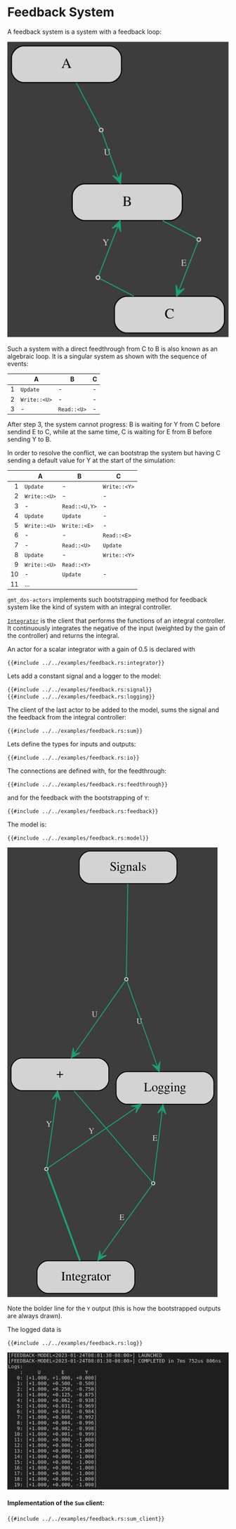 # Feedback System

A feedback system is a system with a feedback loop:

![Feedback system](feedback.dot.svg)

Such a system with a direct feedthrough from C to B is also known as an algebraic loop.
It is a singular system as shown with the sequence of events:

|| A | B | C |
|-:|---|---|---|
|1| `Update` | - | - |
|2| `Write::<U>` | - | - | 
|3| - | `Read::<U>` | - |

After step 3, the system cannot progress: B is waiting for  Y from C before sendind E to C, while at the same time, C is waiting for E from B before sending Y to B.

In order to resolve the conflict, we can bootstrap the system but having C sending a default value for Y at the start of the simulation:

|| A | B | C |
|-:|---|---|---|
|1| `Update` | - | `Write::<Y>` |
|2| `Write::<U>` | - | - | 
|3| - | `Read::<U,Y>` | - |
|4| `Update` | `Update` | - |
|5| `Write::<U>` | `Write::<E>` | - |
|6| - | - | `Read::<E>` |
|7| - | `Read::<U>` | `Update` |
|8| `Update` | - | `Write::<Y>` |
|9| `Write::<U>` | `Read::<Y>` |
|10| - | `Update` | - |
|11| ...

`gmt_dos-actors` implements such bootstrapping method for feedback system like the kind of system with an integral controller.

[`Integrator`][integrator] is the client that performs the functions of an integral controller.
It continuously integrates the negative of the input (weighted by the gain of the controller) and returns the integral. 

An actor for a scalar integrator with a gain of 0.5 is declared with
```rust,no_run,noplayground
{{#include ../../examples/feedback.rs:integrator}}
```
Lets add a constant signal and a logger to the model:
```rust,no_run,noplayground
{{#include ../../examples/feedback.rs:signal}}
{{#include ../../examples/feedback.rs:logging}}
```
The client of the last actor to be added to the model, sums the signal and the feedback from the integral controller:
```rust,no_run,noplayground
{{#include ../../examples/feedback.rs:sum}}
```

Lets define the types for inputs and outputs:
```rust,no_run,noplayground
{{#include ../../examples/feedback.rs:io}}
```

The connections are defined with, for the feedthrough:
```rust,no_run,noplayground
{{#include ../../examples/feedback.rs:feedthrough}}
```
and for the feedback with the bootstrapping of `Y`:
```rust,no_run,noplayground
{{#include ../../examples/feedback.rs:feedback}}
```
The model is:
```rust,no_run,noplayground
{{#include ../../examples/feedback.rs:model}}
```
![Feedback model](feedback-model.dot.svg)

Note the bolder line for the `Y` output (this is how the bootstrapped outputs are always drawn).

The logged data is
```rust,no_run,noplayground
{{#include ../../examples/feedback.rs:log}}
```
![Feedback logs](feedback_out.png)

#### Implementation of the `Sum` client:
```rust,no_run,noplayground
{{#include ../../examples/feedback.rs:sum_client}}
```

[integrator]: https://docs.rs/gmt_dos-actors/latest/gmt_dos_actors/clients/struct.Integrator.html
